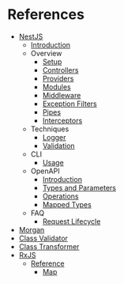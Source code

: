 # References

- [NestJS](https://nestjs.com)
  - [Introduction](https://docs.nestjs.com)
  - Overview
    - [Setup](https://docs.nestjs.com/first-steps)
    - [Controllers](https://docs.nestjs.com/controllers)
    - [Providers](https://docs.nestjs.com/providers)
    - [Modules](https://docs.nestjs.com/modules)
    - [Middleware](https://docs.nestjs.com/middleware)
    - [Exception Filters](https://docs.nestjs.com/exception-filters)
    - [Pipes](https://docs.nestjs.com/pipes)
    - [Interceptors](https://docs.nestjs.com/interceptors)
  - Techniques
    - [Logger](https://docs.nestjs.com/techniques/logger)
    - [Validation](https://docs.nestjs.com/techniques/validation)
  - CLI
    - [Usage](https://docs.nestjs.com/cli/usages)
  - OpenAPI
    - [Introduction](https://docs.nestjs.com/openapi/introduction)
    - [Types and Parameters](https://docs.nestjs.com/openapi/types-and-parameters)
    - [Operations](https://docs.nestjs.com/openapi/operations)
    - [Mapped Types](https://docs.nestjs.com/openapi/mapped-types)
  - FAQ
    - [Request Lifecycle](https://docs.nestjs.com/faq/request-lifecycle)
- [Morgan](https://github.com/expressjs/morgan)
- [Class Validator](https://github.com/typestack/class-validator)
- [Class Transformer](https://github.com/typestack/class-transformer)
- [RxJS](https://rxjs.dev)
  - [Reference](https://rxjs.dev/api)
    - [Map](https://rxjs.dev/api/index/function/map)
